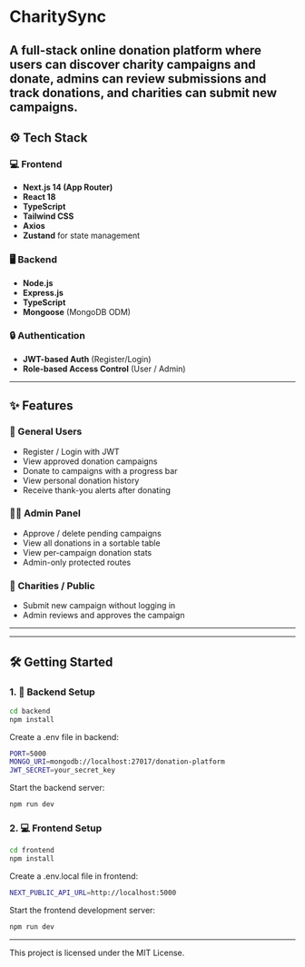 # CharitySync

A full-stack online donation platform where users can discover charity campaigns and donate, admins can review submissions and track donations, and charities can submit new campaigns.
---

## ⚙️ Tech Stack

### 💻 Frontend
- **Next.js 14 (App Router)**
- **React 18**
- **TypeScript**
- **Tailwind CSS**
- **Axios**
- **Zustand** for state management

### 🖥️ Backend
- **Node.js**
- **Express.js**
- **TypeScript**
- **Mongoose** (MongoDB ODM)

### 🔒 Authentication
- **JWT-based Auth** (Register/Login)
- **Role-based Access Control** (User / Admin)

---

## ✨ Features

### 👥 General Users
- Register / Login with JWT
- View approved donation campaigns
- Donate to campaigns with a progress bar
- View personal donation history
- Receive thank-you alerts after donating

### 🧑‍💼 Admin Panel
- Approve / delete pending campaigns
- View all donations in a sortable table
- View per-campaign donation stats
- Admin-only protected routes

### 🏢 Charities / Public
- Submit new campaign without logging in
- Admin reviews and approves the campaign

---

---

## 🛠️ Getting Started

### 1. 🔧 Backend Setup

```bash
cd backend
npm install
```
Create a .env file in backend:

```bash
PORT=5000
MONGO_URI=mongodb://localhost:27017/donation-platform
JWT_SECRET=your_secret_key
```
Start the backend server:

```bash
npm run dev
```

### 2. 💻 Frontend Setup

```bash
cd frontend
npm install
```

Create a .env.local file in frontend:

```bash
NEXT_PUBLIC_API_URL=http://localhost:5000
```

Start the frontend development server:

```bash
npm run dev
```


---

This project is licensed under the MIT License.

